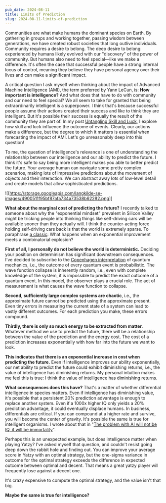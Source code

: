 ```yaml
---
pub_date: 2024-08-11
title: Limits of Prediction
slug: 2024-08-11-limits-of-prediction
---
```

Communities are what make humans the dominant species on Earth. By gathering in groups and working together, passing wisdom between generations, we have created robust societies that long outlive individuals. Community requires a desire to belong. The deep desire to belong experienced by humans likely evolved with our "discovery" of the power of community. But humans also need to feel special—like we make a difference. It's often the case that successful people have a strong internal locus of control, meaning they believe they have personal agency over their lives and can make a significant impact.

A critical question I ask myself when thinking about the impact of Advanced Machine Intelligence (AMI), the term preferred by Yann LeCun, is: **How important is intelligence?** And what does that have to do with community and our need to feel special? We all seem to take for granted that being extraordinarily intelligent is a superpower. I think that's because successful people assume their actions created their success and like to think they are intelligent. But it's possible their success is equally the result of the community they are part of. In my post [Untangling Skill and Luck](https://langkilde.se/post/2024-03-27-untangling-luck-and-skill-in-business), I explore how skill and luck influence the outcome of events. Clearly, our actions make a difference, but the degree to which it matters is essential when forecasting the impact of AMI. Let's go unreasonably deep into this question!

To me, the question of intelligence's relevance is one of understanding the relationship between our intelligence and our ability to predict the future. I think it's safe to say being more intelligent makes you able to better predict the future. Your average human can navigate some pretty complex scenarios, making lots of impressive predictions about the movement of objects and their interaction. We can abstract away lots of low-level detail and create models that allow sophisticated predictions.

![[https://storage.googleapis.com/langkilde-se-images/4900511f95bf87afa734a73538b62282.png]]

**What about the marginal cost of predicting the future?** I recently talked to someone about why the "exponential mindset" prevalent in Silicon Valley might be tricking people into thinking things like self-driving cars will be available sooner than they actually will. I think the counter-acting force holding self-driving cars back is that the world is extremely sparse. To paraphrase [a classic](https://en.wikipedia.org/wiki/Irresistible_force_paradox): What happens when an exponential improvement meets a combinatorial explosion?

**First of all, I personally do not believe the world is deterministic.** Deciding your position on determinism has significant downstream consequences. I've decided to subscribe to the [Copenhagen interpretation](https://en.wikipedia.org/wiki/Copenhagen_interpretation) of quantum mechanics, i.e., the outcome of every quantum event is probabilistic. The wave function collapse is inherently random, i.e., even with complete knowledge of the system, it is impossible to predict the exact outcome of a quantum event. In this model, the observer plays a crucial role. The act of measurement is what causes the wave function to collapse.

**Second, sufficiently large complex systems are chaotic**, i.e., the approximate future cannot be predicted using the approximate present. Even tiny errors in measuring the current state of a system can lead to vastly different outcomes. For each prediction you make, these errors compound.

**Thirdly, there is only so much energy to be extracted from matter.** Whatever method we use to predict the future, there will be a relationship between the value of the prediction and the energy cost. The cost of a prediction increases exponentially with how far into the future we want to look.

**This indicates that there is an exponential increase in cost when predicting the future.** Even if intelligence improves our ability exponentially, our net ability to predict the future could exhibit diminishing returns, i.e., the value of intelligence has diminishing returns. My personal intuition makes me feel this is true: I think the value of intelligence has diminishing returns.

**What consequences does this have?** That's a matter of whether differential intelligence in species matters. Even if intelligence has diminishing value, it's possible that a persistent 20% prediction advantage is enough to replace another system. Even if a 1000x higher IQ only yields a 20% prediction advantage, it could eventually displace humans. In business, differentials are critical. If you can compound at a higher rate and survive, you will become the center of gravity. It's possible the same is true for intelligent organisms. I wrote about that in "[The problem with AI will not be IQ, it will be immortality](https://langkilde.se/post/2024-04-07-the-problem-with-ai-will-not-be-iq-it-will-be-immortality)".

Perhaps this is an unexpected example, but does intelligence matter when playing Yatzy? I've asked myself that question, and couldn't resist going deep down the rabbit hole and finding out. You can improve your average score in Yatzy with an optimal strategy, but the one-sigma variance in outcome for the optimal strategy exceeds the difference in expected outcome between optimal and decent. That means a great yatzy player will frequently lose against a decent one.

It's crazy expensive to compute the optimal strategy, and the value isn't that big.

**Maybe the same is true for intelligence?**